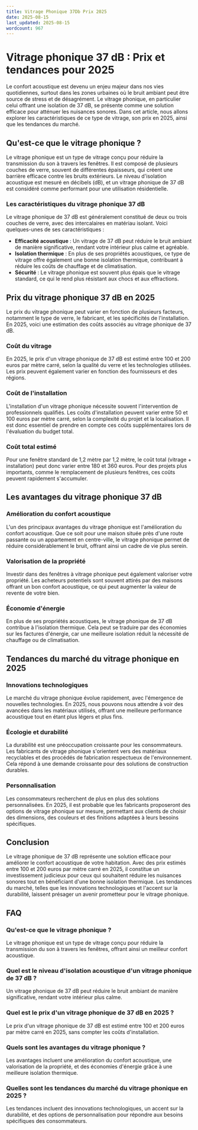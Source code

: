 ```yaml
---
title: Vitrage Phonique 37Db Prix 2025
date: 2025-08-15
last_updated: 2025-08-15
wordcount: 967
---
```


# Vitrage phonique 37 dB : Prix et tendances pour 2025

Le confort acoustique est devenu un enjeu majeur dans nos vies quotidiennes, surtout dans les zones urbaines où le bruit ambiant peut être source de stress et de désagrément. Le vitrage phonique, en particulier celui offrant une isolation de 37 dB, se présente comme une solution efficace pour atténuer les nuisances sonores. Dans cet article, nous allons explorer les caractéristiques de ce type de vitrage, son prix en 2025, ainsi que les tendances du marché.

## Qu'est-ce que le vitrage phonique ?

Le vitrage phonique est un type de vitrage conçu pour réduire la transmission du son à travers les fenêtres. Il est composé de plusieurs couches de verre, souvent de différentes épaisseurs, qui créent une barrière efficace contre les bruits extérieurs. Le niveau d'isolation acoustique est mesuré en décibels (dB), et un vitrage phonique de 37 dB est considéré comme performant pour une utilisation résidentielle.

### Les caractéristiques du vitrage phonique 37 dB

Le vitrage phonique de 37 dB est généralement constitué de deux ou trois couches de verre, avec des intercalaires en matériau isolant. Voici quelques-unes de ses caractéristiques :

- **Efficacité acoustique** : Un vitrage de 37 dB peut réduire le bruit ambiant de manière significative, rendant votre intérieur plus calme et agréable.
- **Isolation thermique** : En plus de ses propriétés acoustiques, ce type de vitrage offre également une bonne isolation thermique, contribuant à réduire les coûts de chauffage et de climatisation.
- **Sécurité** : Le vitrage phonique est souvent plus épais que le vitrage standard, ce qui le rend plus résistant aux chocs et aux effractions.

## Prix du vitrage phonique 37 dB en 2025

Le prix du vitrage phonique peut varier en fonction de plusieurs facteurs, notamment le type de verre, le fabricant, et les spécificités de l'installation. En 2025, voici une estimation des coûts associés au vitrage phonique de 37 dB.

### Coût du vitrage

En 2025, le prix d'un vitrage phonique de 37 dB est estimé entre 100 et 200 euros par mètre carré, selon la qualité du verre et les technologies utilisées. Les prix peuvent également varier en fonction des fournisseurs et des régions.

### Coût de l'installation

L'installation d'un vitrage phonique nécessite souvent l'intervention de professionnels qualifiés. Les coûts d'installation peuvent varier entre 50 et 100 euros par mètre carré, selon la complexité du projet et la localisation. Il est donc essentiel de prendre en compte ces coûts supplémentaires lors de l'évaluation du budget total.

### Coût total estimé

Pour une fenêtre standard de 1,2 mètre par 1,2 mètre, le coût total (vitrage + installation) peut donc varier entre 180 et 360 euros. Pour des projets plus importants, comme le remplacement de plusieurs fenêtres, ces coûts peuvent rapidement s'accumuler.

## Les avantages du vitrage phonique 37 dB

### Amélioration du confort acoustique

L'un des principaux avantages du vitrage phonique est l'amélioration du confort acoustique. Que ce soit pour une maison située près d'une route passante ou un appartement en centre-ville, le vitrage phonique permet de réduire considérablement le bruit, offrant ainsi un cadre de vie plus serein.

### Valorisation de la propriété

Investir dans des fenêtres à vitrage phonique peut également valoriser votre propriété. Les acheteurs potentiels sont souvent attirés par des maisons offrant un bon confort acoustique, ce qui peut augmenter la valeur de revente de votre bien.

### Économie d'énergie

En plus de ses propriétés acoustiques, le vitrage phonique de 37 dB contribue à l'isolation thermique. Cela peut se traduire par des économies sur les factures d'énergie, car une meilleure isolation réduit la nécessité de chauffage ou de climatisation.

## Tendances du marché du vitrage phonique en 2025

### Innovations technologiques

Le marché du vitrage phonique évolue rapidement, avec l'émergence de nouvelles technologies. En 2025, nous pouvons nous attendre à voir des avancées dans les matériaux utilisés, offrant une meilleure performance acoustique tout en étant plus légers et plus fins.

### Écologie et durabilité

La durabilité est une préoccupation croissante pour les consommateurs. Les fabricants de vitrage phonique s'orientent vers des matériaux recyclables et des procédés de fabrication respectueux de l'environnement. Cela répond à une demande croissante pour des solutions de construction durables.

### Personnalisation

Les consommateurs recherchent de plus en plus des solutions personnalisées. En 2025, il est probable que les fabricants proposeront des options de vitrage phonique sur mesure, permettant aux clients de choisir des dimensions, des couleurs et des finitions adaptées à leurs besoins spécifiques.

## Conclusion

Le vitrage phonique de 37 dB représente une solution efficace pour améliorer le confort acoustique de votre habitation. Avec des prix estimés entre 100 et 200 euros par mètre carré en 2025, il constitue un investissement judicieux pour ceux qui souhaitent réduire les nuisances sonores tout en bénéficiant d'une bonne isolation thermique. Les tendances du marché, telles que les innovations technologiques et l'accent sur la durabilité, laissent présager un avenir prometteur pour le vitrage phonique.

## FAQ

### Qu'est-ce que le vitrage phonique ?

Le vitrage phonique est un type de vitrage conçu pour réduire la transmission du son à travers les fenêtres, offrant ainsi un meilleur confort acoustique.

### Quel est le niveau d'isolation acoustique d'un vitrage phonique de 37 dB ?

Un vitrage phonique de 37 dB peut réduire le bruit ambiant de manière significative, rendant votre intérieur plus calme.

### Quel est le prix d'un vitrage phonique de 37 dB en 2025 ?

Le prix d'un vitrage phonique de 37 dB est estimé entre 100 et 200 euros par mètre carré en 2025, sans compter les coûts d'installation.

### Quels sont les avantages du vitrage phonique ?

Les avantages incluent une amélioration du confort acoustique, une valorisation de la propriété, et des économies d'énergie grâce à une meilleure isolation thermique.

### Quelles sont les tendances du marché du vitrage phonique en 2025 ?

Les tendances incluent des innovations technologiques, un accent sur la durabilité, et des options de personnalisation pour répondre aux besoins spécifiques des consommateurs.